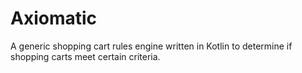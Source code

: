 # Axiomatic
A generic shopping cart rules engine written in Kotlin to determine if shopping carts meet certain criteria.
